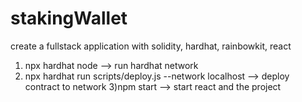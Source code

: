 # stakingWallet
create a fullstack application with solidity, hardhat, rainbowkit, react
1) npx hardhat node --> run hardhat network
2) npx hardhat run scripts/deploy.js --network localhost --> deploy contract to network
3)npm start --> start react and the project
